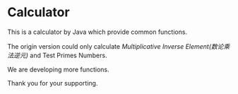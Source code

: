 # Calculator

This is a calculator by Java which provide common functions.

The origin version could only calculate *Multiplicative Inverse Element(数论乘法逆元)* and Test Primes Numbers.

We are developing more functions.

Thank you for your supporting.
